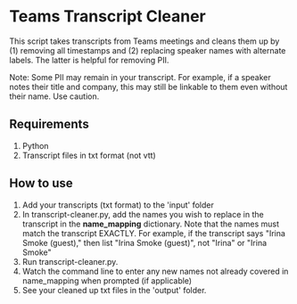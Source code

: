 # Teams Transcript Cleaner

This script takes transcripts from Teams meetings and cleans them up by (1) removing all timestamps and (2) replacing speaker names with alternate labels. The latter is helpful for removing PII.

Note: Some PII may remain in your transcript. For example, if a speaker notes their title and company, this may still be linkable to them even without their name. Use caution.


## Requirements
1. Python 
2. Transcript files in txt format (not vtt)

## How to use
1. Add your transcripts (txt format) to the 'input' folder
2. In transcript-cleaner.py, add the names you wish to replace in the transcript in the **name_mapping** dictionary. Note that the names must match the transcript EXACTLY. For example, if the transcript says "Irina Smoke (guest)," then list "Irina Smoke (guest)", not "Irina" or "Irina Smoke"
3. Run transcript-cleaner.py.
4. Watch the command line to enter any new names not already covered in name_mapping when prompted (if applicable)
5. See your cleaned up txt files in the 'output' folder.
